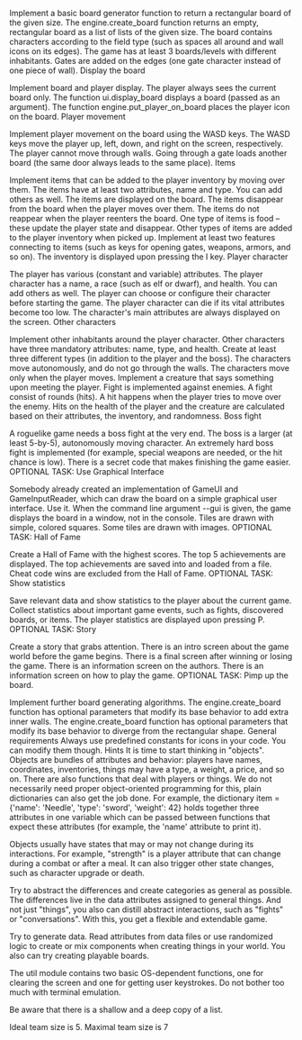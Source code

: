 
Implement a basic board generator function to return a rectangular board of the given size.
The engine.create_board function returns an empty, rectangular board as a list of lists of the given size. The board contains characters according to the field type (such as spaces all around and wall icons on its edges).
The game has at least 3 boards/levels with different inhabitants.
Gates are added on the edges (one gate character instead of one piece of wall).
Display the board

Implement board and player display. The player always sees the current board only.
The function ui.display_board displays a board (passed as an argument).
The function engine.put_player_on_board places the player icon on the board.
Player movement

Implement player movement on the board using the WASD keys.
The WASD keys move the player up, left, down, and right on the screen, respectively.
The player cannot move through walls.
Going through a gate loads another board (the same door always leads to the same place).
Items

Implement items that can be added to the player inventory by moving over them.
The items have at least two attributes, name and type. You can add others as well.
The items are displayed on the board.
The items disappear from the board when the player moves over them. The items do not reappear when the player reenters the board.
One type of items is food – these update the player state and disappear.
Other types of items are added to the player inventory when picked up.
Implement at least two features connecting to items (such as keys for opening gates, weapons, armors, and so on).
The inventory is displayed upon pressing the I key.
Player character

The player has various (constant and variable) attributes.
The player character has a name, a race (such as elf or dwarf), and health. You can add others as well.
The player can choose or configure their character before starting the game.
The player character can die if its vital attributes become too low.
The character's main attributes are always displayed on the screen.
Other characters

Implement other inhabitants around the player character.
Other characters have three mandatory attributes: name, type, and health.
Create at least three different types (in addition to the player and the boss).
The characters move autonomously, and do not go through the walls. The characters move only when the player moves.
Implement a creature that says something upon meeting the player.
Fight is implemented against enemies. A fight consist of rounds (hits). A hit happens when the player tries to move over the enemy. Hits on the health of the player and the creature are calculated based on their attributes, the inventory, and randomness.
Boss fight

A roguelike game needs a boss fight at the very end.
The boss is a larger (at least 5-by-5), autonomously moving character.
An extremely hard boss fight is implemented (for example, special weapons are needed, or the hit chance is low).
There is a secret code that makes finishing the game easier.
 OPTIONAL TASK: Use Graphical Interface

Somebody already created an implementation of GameUI and GameInputReader, which can draw the board on a simple graphical user interface. Use it.
When the command line argument --gui is given, the game displays the board in a window, not in the console.
Tiles are drawn with simple, colored squares.
Some tiles are drawn with images.
 OPTIONAL TASK: Hall of Fame

Create a Hall of Fame with the highest scores.
The top 5 achievements are displayed.
The top achievements are saved into and loaded from a file.
Cheat code wins are excluded from the Hall of Fame.
 OPTIONAL TASK: Show statistics

Save relevant data and show statistics to the player about the current game.
Collect statistics about important game events, such as fights, discovered boards, or items.
The player statistics are displayed upon pressing P.
 OPTIONAL TASK: Story

Create a story that grabs attention.
There is an intro screen about the game world before the game begins.
There is a final screen after winning or losing the game.
There is an information screen on the authors.
There is an information screen on how to play the game.
 OPTIONAL TASK: Pimp up the board.

Implement further board generating algorithms.
The engine.create_board function has optional parameters that modify its base behavior to add extra inner walls.
The engine.create_board function has optional parameters that modify its base behavior to diverge from the rectangular shape.
General requirements
Always use predefined constants for icons in your code. You can modify them though.
Hints
It is time to start thinking in "objects". Objects are bundles of attributes and behavior: players have names, coordinates, inventories, things may have a type, a weight, a price, and so on. There are also functions that deal with players or things. We do not necessarily need proper object-oriented programming for this, plain dictionaries can also get the job done. For example, the dictionary item = {'name': 'Needle', 'type': 'sword', 'weight': 42} holds together three attributes in one variable which can be passed between functions that expect these attributes (for example, the 'name' attribute to print it).

Objects usually have states that may or may not change during its interactions. For example, "strength" is a player attribute that can change during a combat or after a meal. It can also trigger other state changes, such as character upgrade or death.

Try to abstract the differences and create categories as general as possible. The differences live in the data attributes assigned to general things. And not just "things", you also can distill abstract interactions, such as "fights" or "conversations". With this, you get a flexible and extendable game.

Try to generate data. Read attributes from data files or use randomized logic to create or mix components when creating things in your world. You also can try creating playable boards.

The util module contains two basic OS-dependent functions, one for clearing the screen and one for getting user keystrokes. Do not bother too much with terminal emulation.

Be aware that there is a shallow and a deep copy of a list.

Ideal team size is 5. Maximal team size is 7